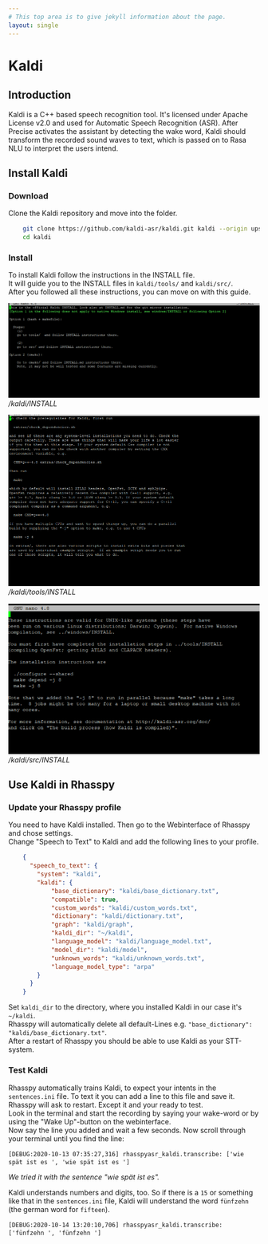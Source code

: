 ```yaml
---
# This top area is to give jekyll information about the page.
layout: single
---
```


# Kaldi

## Introduction
Kaldi is a C++ based speech recognition tool. It's licensed under Apache License v2.0 and used for Automatic Speech Recognition (ASR). After Precise activates the assistant by  detecting the wake
word, Kaldi should transform the recorded sound waves to text, which is passed on to Rasa NLU to interpret the users
intend. 

## Install Kaldi
### Download
Clone the Kaldi repository and move into the folder.
```bash
    git clone https://github.com/kaldi-asr/kaldi.git kaldi --origin upstream
    cd kaldi
```
### Install
To install Kaldi follow the instructions in the INSTALL file.  
It will guide you to the INSTALL files in `kaldi/tools/` and `kaldi/src/`.  
After you followed all these instructions, you can move on with this guide.

![/kaldi/INSTALL](../../assets/kaldi-INSTALL.png)  
*/kaldi/INSTALL*  

![/kaldi/tools/INSTALL](../../assets/kaldi-tools-INSTALL.png)  
*/kaldi/tools/INSTALL*  

![/kaldi/src/INSTALL](../../assets/kaldi-src-INSTALL.png)  
*/kaldi/src/INSTALL*  

## Use Kaldi in Rhasspy
### Update your Rhasspy profile
You need to have Kaldi installed.
Then go to the Webinterface of Rhasspy and chose settings.  
Change "Speech to Text" to Kaldi and add the following lines to your profile.

```json
    {
      "speech_to_text": {
        "system": "kaldi",
        "kaldi": {
            "base_dictionary": "kaldi/base_dictionary.txt",
            "compatible": true,
            "custom_words": "kaldi/custom_words.txt",
            "dictionary": "kaldi/dictionary.txt",
            "graph": "kaldi/graph",
            "kaldi_dir": "~/kaldi",
            "language_model": "kaldi/language_model.txt",
            "model_dir": "kaldi/model",
            "unknown_words": "kaldi/unknown_words.txt",
            "language_model_type": "arpa"
        }
      }
    }
```
Set `kaldi_dir` to the directory, where you installed Kaldi in our case it's `~/kaldi`.  
Rhasspy will automatically delete all default-Lines e.g. ``"base_dictionary": "kaldi/base_dictionary.txt"``.  
After a restart of Rhasspy you should be able to use Kaldi as your STT-system.  

### Test Kaldi
Rhasspy automatically trains Kaldi, to expect your intents in the ``sentences.ini`` file. To text it you can add a line to this file and save it.  
Rhasspy will ask to restart. Except it and your ready to test.  
Look in the terminal and start the recording by saying your wake-word or by using the "Wake Up"-button on the webinterface.  
Now say the line you added and wait a few seconds. Now scroll through your terminal until you find the line:
````
[DEBUG:2020-10-13 07:35:27,316] rhasspyasr_kaldi.transcribe: ['wie spät ist es ', 'wie spät ist es ']
````
*We tried it with the sentence "wie spät ist es".*

Kaldi understands numbers and digits, too. So if there is a ``15`` or something like that in the ``sentences.ini`` file, Kaldi will understand the word ``fünfzehn`` (the german word for ``fifteen``).
````
[DEBUG:2020-10-14 13:20:10,706] rhasspyasr_kaldi.transcribe: ['fünfzehn ', 'fünfzehn ']
````